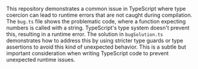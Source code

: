 This repository demonstrates a common issue in TypeScript where type coercion can lead to runtime errors that are not caught during compilation.  The `bug.ts` file shows the problematic code, where a function expecting numbers is called with a string. TypeScript's type system doesn't prevent this, resulting in a runtime error. The solution in `bugSolution.ts` demonstrates how to address this by using stricter type guards or type assertions to avoid this kind of unexpected behavior.  This is a subtle but important consideration when writing TypeScript code to prevent unexpected runtime issues. 